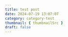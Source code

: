 ```yaml
---
title: test post
date: 2024-07-19 13:07:07
category: category-test
thumbnail: { thumbnailSrc }
draft: false
---
```


